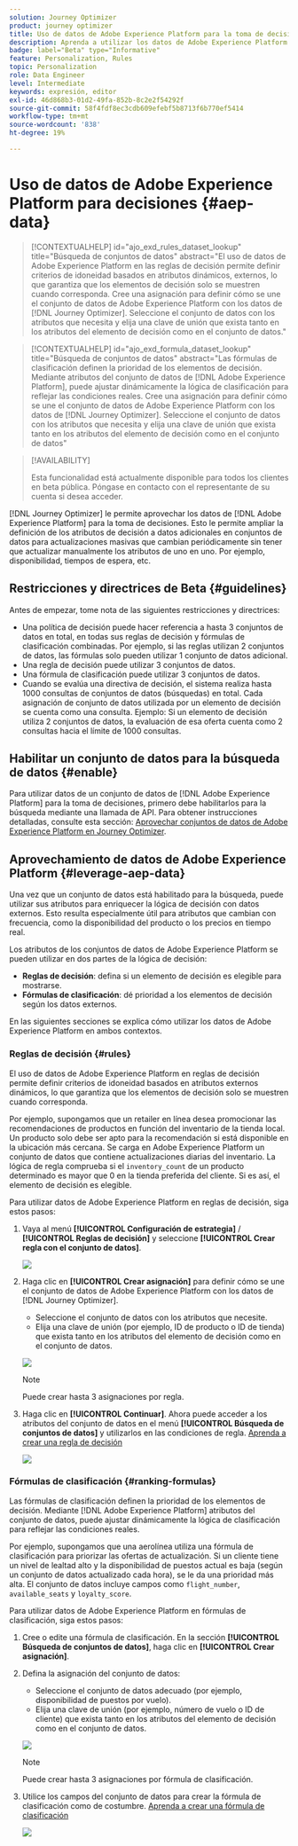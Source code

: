 ```yaml
---
solution: Journey Optimizer
product: journey optimizer
title: Uso de datos de Adobe Experience Platform para la toma de decisiones (Beta)
description: Aprenda a utilizar los datos de Adobe Experience Platform para la toma de decisiones.
badge: label="Beta" type="Informative"
feature: Personalization, Rules
topic: Personalization
role: Data Engineer
level: Intermediate
keywords: expresión, editor
exl-id: 46d868b3-01d2-49fa-852b-8c2e2f54292f
source-git-commit: 58f4fdf8ec3cdb609efebf5b8713f6b770ef5414
workflow-type: tm+mt
source-wordcount: '838'
ht-degree: 19%

---
```


# Uso de datos de Adobe Experience Platform para decisiones {#aep-data}

>[!CONTEXTUALHELP]
>id="ajo_exd_rules_dataset_lookup"
>title="Búsqueda de conjuntos de datos"
>abstract="El uso de datos de Adobe Experience Platform en las reglas de decisión permite definir criterios de idoneidad basados en atributos dinámicos, externos, lo que garantiza que los elementos de decisión solo se muestren cuando corresponda. Cree una asignación para definir cómo se une el conjunto de datos de Adobe Experience Platform con los datos de [!DNL Journey Optimizer]. Seleccione el conjunto de datos con los atributos que necesita y elija una clave de unión que exista tanto en los atributos del elemento de decisión como en el conjunto de datos."

>[!CONTEXTUALHELP]
>id="ajo_exd_formula_dataset_lookup"
>title="Búsqueda de conjuntos de datos"
>abstract="Las fórmulas de clasificación definen la prioridad de los elementos de decisión. Mediante atributos del conjunto de datos de [!DNL Adobe Experience Platform], puede ajustar dinámicamente la lógica de clasificación para reflejar las condiciones reales. Cree una asignación para definir cómo se une el conjunto de datos de Adobe Experience Platform con los datos de [!DNL Journey Optimizer]. Seleccione el conjunto de datos con los atributos que necesita y elija una clave de unión que exista tanto en los atributos del elemento de decisión como en el conjunto de datos"

>[!AVAILABILITY]
>
>Esta funcionalidad está actualmente disponible para todos los clientes en beta pública. Póngase en contacto con el representante de su cuenta si desea acceder.

[!DNL Journey Optimizer] le permite aprovechar los datos de [!DNL Adobe Experience Platform] para la toma de decisiones. Esto le permite ampliar la definición de los atributos de decisión a datos adicionales en conjuntos de datos para actualizaciones masivas que cambian periódicamente sin tener que actualizar manualmente los atributos de uno en uno. Por ejemplo, disponibilidad, tiempos de espera, etc.

## Restricciones y directrices de Beta {#guidelines}

Antes de empezar, tome nota de las siguientes restricciones y directrices:

* Una política de decisión puede hacer referencia a hasta 3 conjuntos de datos en total, en todas sus reglas de decisión y fórmulas de clasificación combinadas. Por ejemplo, si las reglas utilizan 2 conjuntos de datos, las fórmulas solo pueden utilizar 1 conjunto de datos adicional.
* Una regla de decisión puede utilizar 3 conjuntos de datos.
* Una fórmula de clasificación puede utilizar 3 conjuntos de datos.
* Cuando se evalúa una directiva de decisión, el sistema realiza hasta 1000 consultas de conjuntos de datos (búsquedas) en total. Cada asignación de conjunto de datos utilizada por un elemento de decisión se cuenta como una consulta. Ejemplo: Si un elemento de decisión utiliza 2 conjuntos de datos, la evaluación de esa oferta cuenta como 2 consultas hacia el límite de 1000 consultas.

## Habilitar un conjunto de datos para la búsqueda de datos {#enable}

Para utilizar datos de un conjunto de datos de [!DNL Adobe Experience Platform] para la toma de decisiones, primero debe habilitarlos para la búsqueda mediante una llamada de API. Para obtener instrucciones detalladas, consulte esta sección: [Aprovechar conjuntos de datos de Adobe Experience Platform en Journey Optimizer](../data/lookup-aep-data.md).

## Aprovechamiento de datos de Adobe Experience Platform {#leverage-aep-data}

Una vez que un conjunto de datos está habilitado para la búsqueda, puede utilizar sus atributos para enriquecer la lógica de decisión con datos externos. Esto resulta especialmente útil para atributos que cambian con frecuencia, como la disponibilidad del producto o los precios en tiempo real.

Los atributos de los conjuntos de datos de Adobe Experience Platform se pueden utilizar en dos partes de la lógica de decisión:

* **Reglas de decisión**: defina si un elemento de decisión es elegible para mostrarse.
* **Fórmulas de clasificación**: dé prioridad a los elementos de decisión según los datos externos.

En las siguientes secciones se explica cómo utilizar los datos de Adobe Experience Platform en ambos contextos.

### Reglas de decisión {#rules}

El uso de datos de Adobe Experience Platform en reglas de decisión permite definir criterios de idoneidad basados en atributos externos dinámicos, lo que garantiza que los elementos de decisión solo se muestren cuando corresponda.

Por ejemplo, supongamos que un retailer en línea desea promocionar las recomendaciones de productos en función del inventario de la tienda local. Un producto solo debe ser apto para la recomendación si está disponible en la ubicación más cercana. Se carga en Adobe Experience Platform un conjunto de datos que contiene actualizaciones diarias del inventario. La lógica de regla comprueba si el `inventory_count` de un producto determinado es mayor que 0 en la tienda preferida del cliente. Si es así, el elemento de decisión es elegible.

Para utilizar datos de Adobe Experience Platform en reglas de decisión, siga estos pasos:

1. Vaya al menú **[!UICONTROL Configuración de estrategia]** / **[!UICONTROL Reglas de decisión]** y seleccione **[!UICONTROL Crear regla con el conjunto de datos]**.

   ![](assets/exd-lookup-rule.png)

1. Haga clic en **[!UICONTROL Crear asignación]** para definir cómo se une el conjunto de datos de Adobe Experience Platform con los datos de [!DNL Journey Optimizer].

   * Seleccione el conjunto de datos con los atributos que necesite.
   * Elija una clave de unión (por ejemplo, ID de producto o ID de tienda) que exista tanto en los atributos del elemento de decisión como en el conjunto de datos.

   ![](assets/exd-lookup-mapping.png)

   >[!NOTE]
   >
   >Puede crear hasta 3 asignaciones por regla.

1. Haga clic en **[!UICONTROL Continuar]**. Ahora puede acceder a los atributos del conjunto de datos en el menú **[!UICONTROL Búsqueda de conjuntos de datos]** y utilizarlos en las condiciones de regla. [Aprenda a crear una regla de decisión](../experience-decisioning/rules.md#create)

   ![](assets/exd-lookup-menu.png)

### Fórmulas de clasificación {#ranking-formulas}

Las fórmulas de clasificación definen la prioridad de los elementos de decisión. Mediante [!DNL Adobe Experience Platform] atributos del conjunto de datos, puede ajustar dinámicamente la lógica de clasificación para reflejar las condiciones reales.

Por ejemplo, supongamos que una aerolínea utiliza una fórmula de clasificación para priorizar las ofertas de actualización. Si un cliente tiene un nivel de lealtad alto y la disponibilidad de puestos actual es baja (según un conjunto de datos actualizado cada hora), se le da una prioridad más alta. El conjunto de datos incluye campos como `flight_number`, `available_seats` y `loyalty_score`.

Para utilizar datos de Adobe Experience Platform en fórmulas de clasificación, siga estos pasos:

1. Cree o edite una fórmula de clasificación. En la sección **[!UICONTROL Búsqueda de conjuntos de datos]**, haga clic en **[!UICONTROL Crear asignación]**.

1. Defina la asignación del conjunto de datos:

   * Seleccione el conjunto de datos adecuado (por ejemplo, disponibilidad de puestos por vuelo).
   * Elija una clave de unión (por ejemplo, número de vuelo o ID de cliente) que exista tanto en los atributos del elemento de decisión como en el conjunto de datos.

   ![](assets/exd-lookup-formula-mapping.png)

   >[!NOTE]
   >
   >Puede crear hasta 3 asignaciones por fórmula de clasificación.

1. Utilice los campos del conjunto de datos para crear la fórmula de clasificación como de costumbre. [Aprenda a crear una fórmula de clasificación](ranking/ranking-formulas.md#create-ranking-formula)

   ![](assets/exd-lookup-formula-criteria.png)
